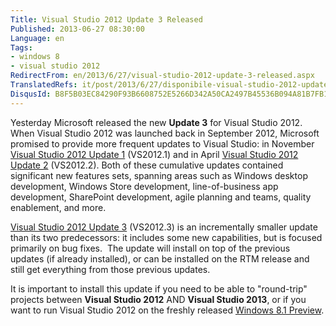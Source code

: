```yaml
---
Title: Visual Studio 2012 Update 3 Released
Published: 2013-06-27 08:30:00
Language: en
Tags:
- windows 8
- visual studio 2012
RedirectFrom: en/2013/6/27/visual-studio-2012-update-3-released.aspx
TranslatedRefs: it/post/2013/6/27/disponibile-visual-studio-2012-update-3.md
DisqusId: B8F5B03EC84290F93B6608752E5266D342A50CA2497B45536B094A81B7FB1A0C
---
```

Yesterday Microsoft released the new **Update 3** for Visual Studio 2012. When Visual Studio 2012 was launched back in September 2012, Microsoft promised to provide more frequent updates to Visual Studio: in November <a href="http://blogs.msdn.com/b/somasegar/archive/2012/11/26/visual-studio-2012-update-1-now-available.aspx" target="_blank">Visual Studio 2012 Update 1</a> (VS2012.1) and in April <a href="http://blogs.msdn.com/b/somasegar/archive/2013/04/04/visual-studio-2012-update-2-now-available.aspx" target="_blank">Visual Studio 2012 Update 2</a> (VS2012.2). Both of these cumulative updates contained significant new features sets, spanning areas such as Windows desktop development, Windows Store development, line-of-business app development, SharePoint development, agile planning and teams, quality enablement, and more.

<a href="http://go.microsoft.com/fwlink/?LinkID=290979" target="_blank">Visual Studio 2012 Update 3</a> (VS2012.3) is an incrementally smaller update than its two predecessors: it includes some new capabilities, but is focused primarily on bug fixes.  The update will install on top of the previous updates (if already installed), or can be installed on the RTM release and still get everything from those previous updates.

It is important to install this update if you need to be able to "round-trip" projects between **Visual Studio 2012** AND **Visual Studio 2013**, or if you want to run Visual Studio 2012 on the freshly released <a href="http://blogs.windows.com/windows/b/bloggingwindows/archive/2013/06/26/the-windows-8-1-preview-is-here.aspx" target="_blank">Windows 8.1 Preview</a>.